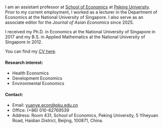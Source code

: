I am an assistant professor at [School of Economics](https://econ.pku.edu.cn/) at [Peking University](https://www.pku.edu.cn/). Prior to my current employment, I worked as a lecturer in the Department of Economics at the National University of Singapore. I also serve as an associate editor for the *Journal of Asian Economics* since 2025.

I received my Ph.D. in Economics at the National University of Singapore in 2017 and my B.S. in Applied Mathematics at the National University of Singapore in 2012.  

You can find my <a href="https://yuanye-econ.github.io/static/assets/CV-YuanYe-public.pdf">CV here</a>.

#### Research interest:
- Health Economics
- Development Economics
- Environmental Economics

#### Contact: 
- Email: yuanye.econ@pku.edu.cn
- Office: (+86) 010-62769539
- Address: Room 431, School of Economics, Peking University, 5 Yiheyuan Road, Haidian District, Beijing, 100871, China.

